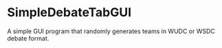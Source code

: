 # SimpleDebateTabGUI
A simple GUI program that randomly generates teams in WUDC or WSDC debate format. 
